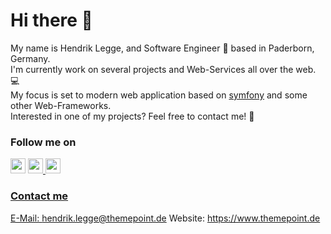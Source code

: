 Hi there :wave:
===

My name is Hendrik Legge, and Software Engineer :rocket: based in Paderborn, Germany.  
I'm currently work on several projects and Web-Services all over the web. :computer:  
My focus is set to modern web application based on [symfony](https://symfony.com) and some other Web-Frameworks.  
Interested in one of my projects? Feel free to contact me! :e-mail:

### Follow me on
<p>
<a target="_blank" href="https://github.com/ThemePoint" title="GitHub"><img src="https://cdn.jsdelivr.net/npm/simple-icons@3.9.0/icons/github.svg" width="24px" height=24px"></a>
<a target="_blank" href="https://www.linkedin.com/in/hendrik-legge-783a08170/" title="LinkedIn"><img src="https://cdn.jsdelivr.net/npm/simple-icons@3.9.0/icons/linkedin.svg" width="24px" height=24px">
<a target="_blank" href="https://www.linkedin.com/in/hendrik-legge-783a08170/" title="Twitter"><img src="https://cdn.jsdelivr.net/npm/simple-icons@3.9.0/icons/linkedin.svg" width="24px" height=24px">
</p>

### Contact me
<p>
E-Mail: <a href="mail:hendrik.legge@themepoint.de">hendrik.legge@themepoint.de</a>
Website: <a target="_blank" href="https://www.themepoint.de">https://www.themepoint.de</a>
</p>